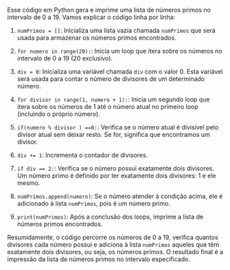 Esse código em Python gera e imprime uma lista de números primos no intervalo de 0 a 19. Vamos explicar o código linha por linha:

1. `numPrimos = []`: Inicializa uma lista vazia chamada `numPrimos` que será usada para armazenar os números primos encontrados.

2. `for numero in range(20):`: Inicia um loop que itera sobre os números no intervalo de 0 a 19 (20 exclusivo).

3. `div = 0`: Inicializa uma variável chamada `div` com o valor 0. Esta variável será usada para contar o número de divisores de um determinado número.

4. `for divisor in range(1, numero + 1):`: Inicia um segundo loop que itera sobre os números de 1 até o número atual no primeiro loop (incluindo o próprio número).

5. `if(numero % divisor ) ==0:`: Verifica se o número atual é divisível pelo divisor atual sem deixar resto. Se for, significa que encontramos um divisor.

6. `div += 1`: Incrementa o contador de divisores.

7. `if div == 2:`: Verifica se o número possui exatamente dois divisores. Um número primo é definido por ter exatamente dois divisores: 1 e ele mesmo.

8. `numPrimos.append(numero)`: Se o número atender à condição acima, ele é adicionado à lista `numPrimos`, pois é um número primo.

9. `print(numPrimos)`: Após a conclusão dos loops, imprime a lista de números primos encontrados.

Resumidamente, o código percorre os números de 0 a 19, verifica quantos divisores cada número possui e adiciona à lista `numPrimos` aqueles que têm exatamente dois divisores, ou seja, os números primos. O resultado final é a impressão da lista de números primos no intervalo especificado.